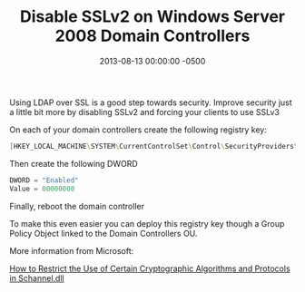 ﻿---
title:  Disable SSLv2 on Windows Server 2008 Domain Controllers
date:   2013-08-13 00:00:00 -0500
categories: IT
---

Using LDAP over SSL is a good step towards security. Improve security just a little bit more by disabling SSLv2 and forcing your clients to use SSLv3

On each of your domain controllers create the following registry key:

```powershell
[HKEY_LOCAL_MACHINE\SYSTEM\CurrentControlSet\Control\SecurityProviders\SCHANNEL\Protocols\SSL 2.0]
```

Then create the following DWORD

```powershell
DWORD = "Enabled"
Value = 00000000
```

Finally, reboot the domain controller

To make this even easier you can deploy this registry key though a Group Policy Object linked to the Domain Controllers OU.

More information from Microsoft:

<a href="http://support.microsoft.com/default.aspx?scid=kb;EN-US;245030" target="_blank">How to Restrict the Use of Certain Cryptographic Algorithms and Protocols in Schannel.dll</a>
